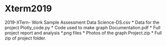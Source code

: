 # Xterm2019

2019-XTern- Work Sample Assessment Data Science-DS.csv
   \* Data for the project
Plotly_code.py
   \* Code used to make graph
Documentation.pdf
   \* Full project report and analysis
\*.png files
   \* Photos of the graph
Project.zip
   \* Full zip of project folder.
